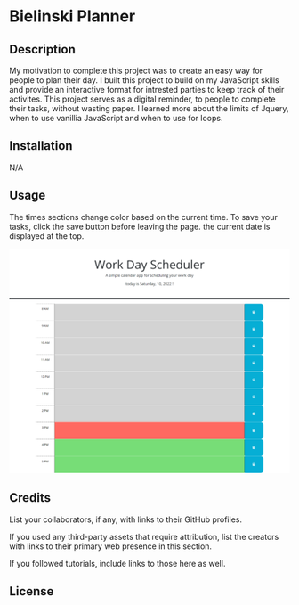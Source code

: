 # Bielinski Planner

## Description
My motivation to complete this project was to create an easy way for people to plan their day. I built this project to build on my JavaScript skills and provide an interactive format for intrested parties to keep track of their activites. This project serves as a digital reminder, to people to complete their tasks, without wasting paper. I learned more about the limits of Jquery, when to use vanillia JavaScript and when to use for loops. 

## Installation

N/A

## Usage
The times sections change color based on the current time. To save your tasks, click the save button before leaving the page. the current date is displayed at the top. 

![image of project](./assets/images/screen.png)

## Credits

List your collaborators, if any, with links to their GitHub profiles.

If you used any third-party assets that require attribution, list the creators with links to their primary web presence in this section.

If you followed tutorials, include links to those here as well.

## License

